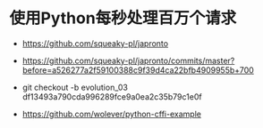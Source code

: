 # 使用Python每秒处理百万个请求

* https://github.com/squeaky-pl/japronto

* https://github.com/squeaky-pl/japronto/commits/master?before=a526277a2f59100388c9f39d4ca22bfb4909955b+700

* git checkout -b evolution_03 df13493a790cda996289fce9a0ea2c35b79c1e0f

* https://github.com/wolever/python-cffi-example

